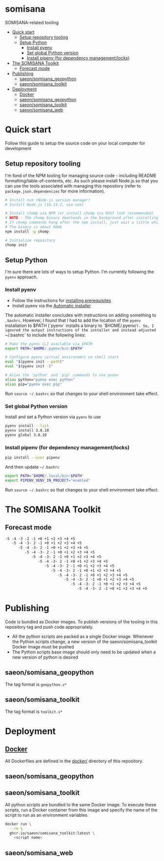 # somisana

SOMISANA-related tooling

<!-- START doctoc generated TOC please keep comment here to allow auto update -->
<!-- DON'T EDIT THIS SECTION, INSTEAD RE-RUN doctoc TO UPDATE -->

- [Quick start](#quick-start)
  - [Setup repository tooling](#setup-repository-tooling)
  - [Setup Python](#setup-python)
    - [Install pyenv](#install-pyenv)
    - [Set global Python version](#set-global-python-version)
    - [Install pipenv (for dependency management/locks)](#install-pipenv-for-dependency-managementlocks)
- [The SOMISANA Toolkit](#the-somisana-toolkit)
  - [Forecast mode](#forecast-mode)
- [Publishing](#publishing)
  - [saeon/somisana_geopython](#saeonsomisana_geopython)
  - [saeon/somisana_toolkit](#saeonsomisana_toolkit)
- [Deployment](#deployment)
  - [Docker](#docker)
  - [saeon/somisana_geopython](#saeonsomisana_geopython-1)
  - [saeon/somisana_toolkit](#saeonsomisana_toolkit-1)
  - [saeon/somisana_web](#saeonsomisana_web)

<!-- END doctoc generated TOC please keep comment here to allow auto update -->

# Quick start

Follow this guide to setup the source code on your local computer for development

## Setup repository tooling

I'm fond of the NPM tooling for managing source code - including README formatting/table-of-contents, etc. As such please install Node.js so that you can use the tools associated with managing this repository (refer to `package.json.dependencies` for more information).

```sh
# Install nvm (Node.js version manager)
# Install Node.js (16.14.2, via nvm)

# Install chomp via NPM (or install chomp via RUST (not recommended)
# NOTE - The chomp binary downloads in the background after installing
# If chomp commands hang after the npm install, just wait a little while
# The binary is about 60mb
npm install -g chomp

# Initialize repository
chomp init
```

## Setup Python

I'm sure there are lots of ways to setup Python. I'm currently following the `pyenv` approach.

### Install pyenv

- Follow the instructions for [installing prerequisites](https://github.com/pyenv/pyenv#installation)
- Install pyenv via the [Automatic installer](https://github.com/pyenv/pyenv#automatic-installer)

The automatic installer concludes with instructions on adding something to `.bashrc`. However, I found that I had to add the location of the `pyenv` installation to $PATH (`pyenv` installs a binary to `$HOME/.pyenv/`). So, I ignored the output instructions of the installer and instead adjusted `~/.bashrc` to include the following lines:

```sh
# Make the pyenv CLI available via $PATH
export PATH="$HOME/.pyenv/bin:$PATH"

# Configure pyenv virtual environment on shell start
eval "$(pyenv init --path)"
eval "$(pyenv init -)"

# Alias the 'python' and 'pip' commands to use pyenv
alias python="pyenv exec python"
alias pip="pyenv exec pip"
```

Run `source ~/.bashrc` so that changes to your shell environment take effect.

### Set global Python version

Install and set a Python version via `pyenv` to use

```sh
pyenv install --list
pyenv install 3.8.10
pyenv global 3.8.10
```

### Install pipenv (for dependency management/locks)

```sh
pip install --user pipenv
```

And then update `~/.bashrc`

```sh
export PATH="$HOME/.local/bin:$PATH"
export PIPENV_VENV_IN_PROJECT="enabled"
```

Run `source ~/.bashrc` so that changes to your shell environment take effect.

# The SOMISANA Toolkit

## Forecast mode

```txt
-5 -4 -3 -2 -1 +0 +1 +2 +3 +4 +5
   -5 -4 -3- 2 -1 +0 +1 +2 +3 +4 +5
      -5 -4 -3- 2 -1 +0 +1 +2 +3 +4 +5
         -5 -4 -3- 2 -1 +0 +1 +2 +3 +4 +5
            -5 -4 -3- 2 -1 +0 +1 +2 +3 +4 +5
               -5 -4 -3- 2 -1 +0 +1 +2 +3 +4 +5
                  -5 -4 -3- 2 -1 +0 +1 +2 +3 +4 +5
                     -5 -4 -3- 2 -1 +0 +1 +2 +3 +4 +5
                        -5 -4 -3- 2 -1 +0 +1 +2 +3 +4 +5
                           -5 -4 -3- 2 -1 +0 +1 +2 +3 +4 +5
                              -5 -4 -3- 2 -1 +0 +1 +2 +3 +4 +5
                                 -5 -4 -3- 2 -1 +0 +1 +2 +3 +4 +5
```

# Publishing

Code is bundled as Docker images. To publish versions of the tooling in this repository tag and push code appropriately.

- All the python scripts are packed as a single Docker image. Whenever the Python scripts change, a new version of the saeon/somisana_toolkit Docker image must be pushed
- The Python scripts base image should only need to be updated when a new version of python is desired

## saeon/somisana_geopython

The tag format is `geopython.v*`

## saeon/somisana_toolkit

The tag format is `toolkit.v*`

# Deployment

## [Docker](docker/)

All Dockerfiles are defined in the [docker/](docker/) directory of this repository.

## saeon/somisana_geopython

## saeon/somisana_toolkit

All python scripts are bundled to the same Docker image. To execute these scripts, run a Docker container from this image and specify the name of the script to run as an environment variables

```sh
docker run \
  --rm \
  ghcr.io/saeon/somisana_toolkit:latest \
    <script name>
```

## saeon/somisana_web
